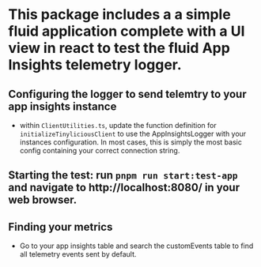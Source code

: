 # This package includes a a simple fluid application complete with a UI view in react to test the fluid App Insights telemetry logger.

## Configuring the logger to send telemtry to your app insights instance

-   within `ClientUtilities.ts`, update the function definition for `initializeTinyliciousClient` to use the AppInsightsLogger with your instances configuration. In most cases, this is simply the most basic config containing your correct connection string.

## Starting the test: run `pnpm run start:test-app` and navigate to http://localhost:8080/ in your web browser.

## Finding your metrics
-   Go to your app insights table and search the customEvents table to find all telemetry events sent by default.
